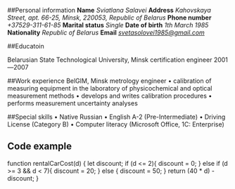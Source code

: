 ##Personal information
**Name** _Sviatlana Salavei_
**Address** _Kahovskaya Street, apt. 66-25, Minsk, 220053, Republic of Belarus_
**Phone number** _+37529-311-61-85_
**Marital status** _Single_
**Date of birth** _1th March 1985_
**Nationality** _Republic of Belarus_
**Email** *svetasolovei1985@gmail.com*

##Educatoin

Belarusian State Technological University, Minsk
certification engineer
2001—2007

##Work experience
BelGIM, Minsk
metrology engineer
• calibration of measuring equipment in the laboratory of physicochemical and optical measurement methods
• develops and writes calibration procedures
• performs measurement uncertainty analyses

##Special skills
• Native Russian
• English A-2 (Pre-Intermediate)
• Driving License (Category B)
• Computer literacy (Microsoft Office, 1C: Enterprise)

## Code example

function rentalCarCost(d) {
let discount;
if (d <= 2){
discount = 0;
} else if (d >= 3 && d < 7){
discount = 20;
} else {
discount = 50;
}
return (40 \* d) - discount;
}